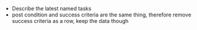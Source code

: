 
- Describe the latest named tasks
- post condition and success criteria are the same thing, therefore remove success criteria as a row, keep the data though